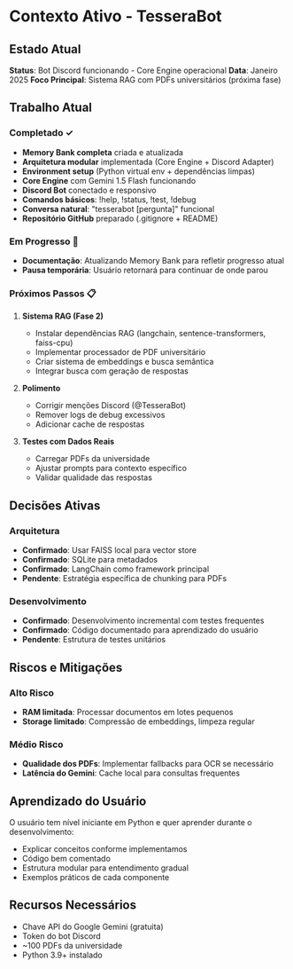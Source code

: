 # Contexto Ativo - TesseraBot

## Estado Atual
**Status**: Bot Discord funcionando - Core Engine operacional
**Data**: Janeiro 2025
**Foco Principal**: Sistema RAG com PDFs universitários (próxima fase)

## Trabalho Atual
### Completado ✓
- **Memory Bank completa** criada e atualizada
- **Arquitetura modular** implementada (Core Engine + Discord Adapter)
- **Environment setup** (Python virtual env + dependências limpas)
- **Core Engine** com Gemini 1.5 Flash funcionando
- **Discord Bot** conectado e responsivo
- **Comandos básicos**: !help, !status, !test, !debug
- **Conversa natural**: "tesserabot [pergunta]" funcional
- **Repositório GitHub** preparado (.gitignore + README)

### Em Progresso 🔄
- **Documentação**: Atualizando Memory Bank para refletir progresso atual
- **Pausa temporária**: Usuário retornará para continuar de onde parou

### Próximos Passos 📋
1. **Sistema RAG (Fase 2)**
   - Instalar dependências RAG (langchain, sentence-transformers, faiss-cpu)
   - Implementar processador de PDF universitário
   - Criar sistema de embeddings e busca semântica
   - Integrar busca com geração de respostas

2. **Polimento**
   - Corrigir menções Discord (@TesseraBot)
   - Remover logs de debug excessivos
   - Adicionar cache de respostas

3. **Testes com Dados Reais**
   - Carregar PDFs da universidade
   - Ajustar prompts para contexto específico
   - Validar qualidade das respostas

## Decisões Ativas
### Arquitetura
- **Confirmado**: Usar FAISS local para vector store
- **Confirmado**: SQLite para metadados
- **Confirmado**: LangChain como framework principal
- **Pendente**: Estratégia específica de chunking para PDFs

### Desenvolvimento
- **Confirmado**: Desenvolvimento incremental com testes frequentes
- **Confirmado**: Código documentado para aprendizado do usuário
- **Pendente**: Estrutura de testes unitários

## Riscos e Mitigações
### Alto Risco
- **RAM limitada**: Processar documentos em lotes pequenos
- **Storage limitado**: Compressão de embeddings, limpeza regular

### Médio Risco
- **Qualidade dos PDFs**: Implementar fallbacks para OCR se necessário
- **Latência do Gemini**: Cache local para consultas frequentes

## Aprendizado do Usuário
O usuário tem nível iniciante em Python e quer aprender durante o desenvolvimento:
- Explicar conceitos conforme implementamos
- Código bem comentado
- Estrutura modular para entendimento gradual
- Exemplos práticos de cada componente

## Recursos Necessários
- Chave API do Google Gemini (gratuita)
- Token do bot Discord
- ~100 PDFs da universidade
- Python 3.9+ instalado